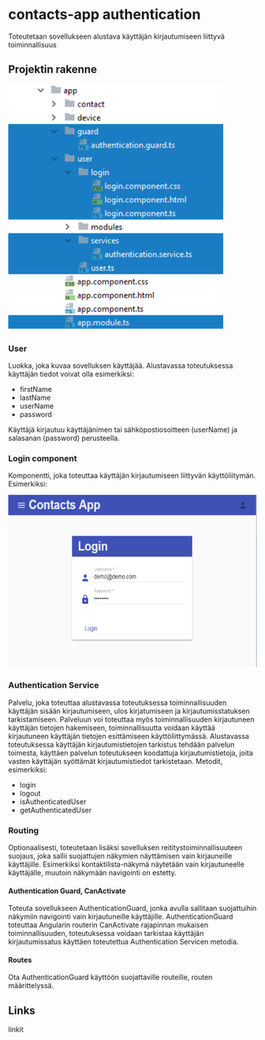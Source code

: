 # contacts-app authentication

Toteutetaan sovellukseen alustava käyttäjän kirjautumiseen liittyvä toiminnallisuus

## Projektin rakenne

<img height=500 src="https://raw.githubusercontent.com/ekoodi/ekoodi-2/master/assets/contacts-app-authentication.png"></img>

### User

Luokka, joka kuvaa sovelluksen käyttäjää. Alustavassa toteutuksessa käyttäjän tiedot voivat olla esimerkiksi:
- firstName
- lastName
- userName
- password

Käyttäjä kirjautuu käyttäjänimen tai sähköpostiosoitteen (userName) ja salasanan (password) perusteella.

### Login component

Komponentti, joka toteuttaa käyttäjän kirjautumiseen liittyvän käyttöliitymän. Esimerkiksi:

<img height=350 src="https://raw.githubusercontent.com/ekoodi/ekoodi-2/master/assets/contacts-app-login-view.png"></img>

### Authentication Service

Palvelu, joka toteuttaa alustavassa toteutuksessa toiminnallisuuden käyttäjän sisään kirjautumiseen, ulos kirjatumiseen ja kirjautumisstatuksen tarkistamiseen. Palveluun voi toteuttaa myös toiminnallisuuden kirjautuneen käyttäjän tietojen hakemiseen, toiminnallisuutta voidaan käyttää kirjautuneen käyttäjän tietojen esittämiseen käyttöliittymässä. Alustavassa toteutuksessa käyttäjän kirjautumistietojen tarkistus tehdään palvelun toimesta, käyttäen palvelun toteutukseen koodattuja kirjautumistietoja, joita vasten käyttäjän syöttämät kirjautumistiedot tarkistetaan. Metodit, esimerkiksi:
- login
- logout
- isAuthenticatedUser
- getAuthenticatedUser

### Routing

Optionaalisesti, toteutetaan lisäksi sovelluksen reititystoiminnallisuuteen suojaus, joka sallii suojattujen näkymien näyttämisen vain kirjauneille käyttäjille. Esimerkiksi kontaktilista-näkymä näytetään vain kirjautuneelle käyttäjälle, muutoin näkymään navigointi on estetty.

#### Authentication Guard, CanActivate

Toteuta sovellukseen AuthenticationGuard, jonka avulla sallitaan suojattuihin näkymiin navigointi vain kirjautuneille käyttäjille. AuthenticationGuard toteuttaa Angularin routerin CanActivate rajapinnan mukaisen toiminnallisuuden, toteutuksessa voidaan tarkistaa käyttäjän kirjautumissatus käyttäen toteutettua Authentication Servicen metodia.

#### Routes

Ota AuthenticationGuard käyttöön suojattaville routeille, routen määrittelyssä.

## Links

linkit
